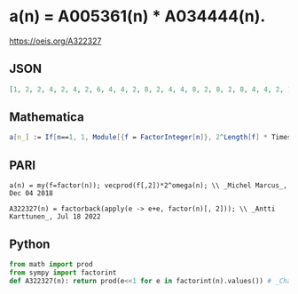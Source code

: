 # a\(n\) \= A005361\(n\) \* A034444\(n\)\.
https://oeis.org/A322327
## JSON
```JSON
[1, 2, 2, 4, 2, 4, 2, 6, 4, 4, 2, 8, 2, 4, 4, 8, 2, 8, 2, 8, 4, 4, 2, 12, 4, 4, 6, 8, 2, 8, 2, 10, 4, 4, 4, 16, 2, 4, 4, 12, 2, 8, 2, 8, 8, 4, 2, 16, 4, 8, 4, 8, 2, 12, 4, 12, 4, 4, 2, 16, 2, 4, 8, 12, 4, 8, 2, 8, 4, 8, 2, 24, 2, 4, 8, 8, 4, 8, 2, 16, 8, 4, 2, 16, 4, 4, 4, 12, 2, 16, 4, 8, 4, 4, 4, 20, 2, 8, 8, 16]
```
## Mathematica
```Mathematica
a[n_] := If[n==1, 1, Module[{f = FactorInteger[n]}, 2^Length[f] * Times@@f[[;;,2]]]]; Array[a, 100] (* _Amiram Eldar_, Dec 03 2018 *)
```
## PARI
```PARI
a(n) = my(f=factor(n)); vecprod(f[,2])*2^omega(n); \\ _Michel Marcus_, Dec 04 2018
```
```PARI
A322327(n) = factorback(apply(e -> e+e, factor(n)[, 2])); \\ _Antti Karttunen_, Jul 18 2022
```
## Python
```Python
from math import prod
from sympy import factorint
def A322327(n): return prod(e<<1 for e in factorint(n).values()) # _Chai Wah Wu_, Dec 26 2022
```
